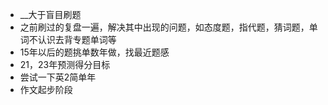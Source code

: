 - __大于盲目刷题
- 之前刷过的复盘一遍，解决其中出现的问题，如态度题，指代题，猜词题，单词不认识去背专题单词等
- 15年以后的题挑单数年做，找最近题感
- 21，23年预测得分目标
- 尝试一下英2简单年
- 作文起步阶段
